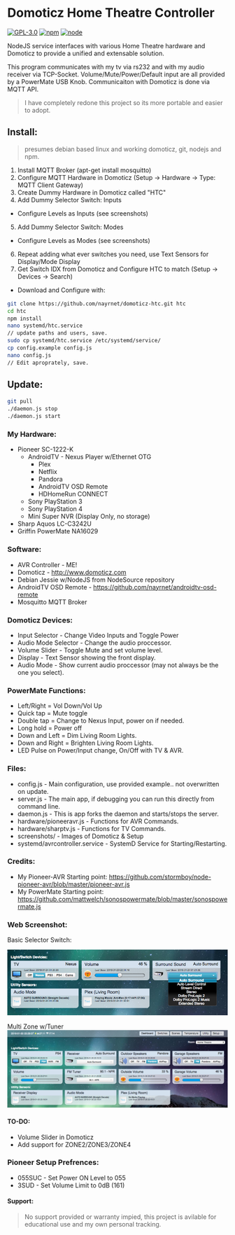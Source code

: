 # Domoticz Home Theatre Controller
[![GPL-3.0](https://img.shields.io/badge/license-GPL-blue.svg)]()
[![npm](https://img.shields.io/npm/v/npm.svg)]()
[![node](https://img.shields.io/node/v/gh-badges.svg)]()

NodeJS service interfaces with various Home Theatre hardware and Domoticz to provide a unified and extensable solution.

This program communicates with my tv via rs232 and with my audio receiver via TCP-Socket. Volume/Mute/Power/Default input are all provided by a PowerMate USB Knob. Communicaiton with Domoticz is done via MQTT API.

> I have completely redone this project so its more portable and easier to adopt.

## Install:
> presumes debian based linux and working domoticz, git, nodejs and npm.

1. Install MQTT Broker (apt-get install mosquitto)
2. Configure MQTT Hardware in Domoticz (Setup -> Hardware -> Type: MQTT Client Gateway)
3. Create Dummy Hardware in Domoticz called "HTC"
4. Add Dummy Selector Switch: Inputs
  * Configure Levels as Inputs (see screenshots)
5. Add Dummy Selector Switch: Modes
  * Configure Levels as Modes (see screenshots)
6. Repeat adding what ever switches you need, use Text Sensors for Display/Mode Display
7. Get Switch IDX from Domoticz and Configure HTC to match (Setup -> Devices -> Search)
  * Download and Configure with:
```bash
git clone https://github.com/nayrnet/domoticz-htc.git htc
cd htc
npm install
nano systemd/htc.service
// update paths and users, save.
sudo cp systemd/htc.service /etc/systemd/service/
cp config.example config.js
nano config.js
// Edit aproprately, save.
```

## Update:
```bash
git pull
./daemon.js stop
./daemon.js start
```

### My Hardware:
* Pioneer SC-1222-K
  * AndroidTV -  Nexus Player w/Ethernet OTG
    * Plex
    * Netflix
    * Pandora
    * AndroidTV OSD Remote
    * HDHomeRun CONNECT
  * Sony PlayStation 3
  * Sony PlayStation 4
  * Mini Super NVR (Display Only, no storage)
* Sharp Aquos LC-C3242U
* Griffin PowerMate NA16029

### Software:
* AVR Controller - ME!
* Domoticz - http://www.domoticz.com
* Debian Jessie w/NodeJS from NodeSource repository
* AndroidTV OSD Remote - https://github.com/nayrnet/androidtv-osd-remote
* Mosquitto MQTT Broker

### Domoticz Devices:
* Input Selector - Change Video Inputs and Toggle Power
* Audio Mode Selector - Change the audio proccessor.
* Volume Slider - Toggle Mute and set volume level.
* Display - Text Sensor showing the front display.
* Audio Mode - Show current audio proccessor (may not always be the one you select).

### PowerMate Functions: 
* Left/Right = Vol Down/Vol Up
* Quick tap = Mute toggle
* Double tap = Change to Nexus Input, power on if needed.
* Long hold = Power off
* Down and Left = Dim Living Room Lights.
* Down and Right = Brighten Living Room Lights.
* LED Pulse on Power/Input change, On/Off with TV & AVR.

### Files:
* config.js - Main configuration, use provided example.. not overwritten on update.
* server.js - The main app, if debugging you can run this directly from command line.
* daemon.js - This is app forks the daemon and starts/stops the server.
* hardware/pioneeravr.js - Functions for AVR Commands.
* hardware/sharptv.js - Functions for TV Commands.
* screenshots/ - Images of Domoticz & Setup
* systemd/avrcontroller.service - SystemD Service for Starting/Restarting.

### Credits:
* My Pioneer-AVR Starting point: https://github.com/stormboy/node-pioneer-avr/blob/master/pioneer-avr.js
* My PowerMate Starting point: https://github.com/mattwelch/sonospowermate/blob/master/sonospowermate.js

### Web Screenshot:
Basic Selector Switch:

![Domoticz Selector Switch](screenshots/screenshot-button.png)

Multi Zone w/Tuner
![Domoticz Zones](screenshots/screenshot-zones-tuner.png)

#### TO-DO:
* Volume Slider in Domoticz
* Add support for ZONE2/ZONE3/ZONE4

### Pioneer Setup Prefrences:
* 055SUC  - Set Power ON Level to 055
* 3SUD - Set Volume Limit to 0dB (161)

#### Support:
> No support provided or warranty impied, this project is avilable for educational use and my own personal tracking.
